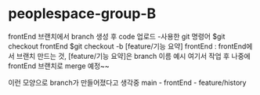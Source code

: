 # peoplespace-group-B

frontEnd 브랜치에서 branch 생성 후 code 업로드
-사용한 git 명령어
$git checkout frontEnd
$git checkout -b [feature/기능 요약] frontEnd : frontEnd에서 브랜치 만드는 것, [feature/기능 요약]은 branch 이름 예시
 여기서 작업 후 나중에 frontEnd 브랜치로 merge 예정~~


이런 모양으로 branch가 만들어졌다고 생각중
main - frontEnd - feature/history
